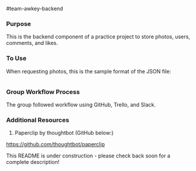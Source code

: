 #team-awkey-backend

### Purpose
This is the backend component of a practice project to store photos, users, comments, and likes.

### To Use
When requesting photos, this is the sample format of the JSON file:
```

```
### Group Workflow Process
The group followed workflow using GitHub, Trello, and Slack.

### Additional Resources
1) Paperclip by thoughtbot (GitHub below:)

https://github.com/thoughtbot/paperclip

This README is under construction - please check back soon for a complete description!
